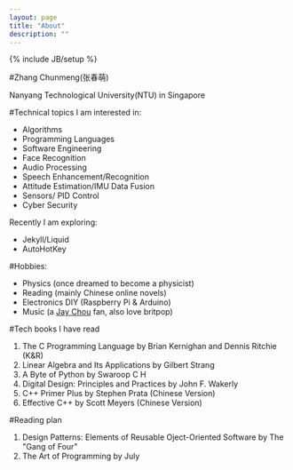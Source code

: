 ```yaml
---
layout: page
title: "About"
description: ""
---
```

{% include JB/setup %}

#Zhang Chunmeng(张春萌)

Nanyang Technological University(NTU) in Singapore

#Technical topics I am interested in: 

- Algorithms
- Programming Languages
- Software Engineering
- Face Recognition
- Audio Processing
- Speech Enhancement/Recognition
- Attitude Estimation/IMU Data Fusion
- Sensors/ PID Control
- Cyber Security

Recently I am exploring:

- Jekyll/Liquid
- AutoHotKey

#Hobbies:

- Physics (once dreamed to become a physicist)
- Reading (mainly Chinese online novels)
- Electronics DIY (Raspberry Pi & Arduino)
- Music (a [Jay Chou](http://en.wikipedia.org/wiki/Jay_Chou) fan, also love britpop)

#Tech books I have read

1. The C Programming Language by Brian Kernighan and Dennis Ritchie (K&R)
2. Linear Algebra and Its Applications by Gilbert Strang
3. A Byte of Python by Swaroop C H
4. Digital Design: Principles and Practices by John F. Wakerly
5. C++ Primer Plus by Stephen Prata (Chinese Version)
6. Effective C++ by Scott Meyers (Chinese Version)

#Reading plan

1. Design Patterns: Elements of Reusable Oject-Oriented Software by The "Gang of Four"
2. The Art of Programming by July
